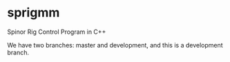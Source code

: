 # sprigmm
Spinor Rig Control Program in C++

We have two branches: master and development, and this is a development branch.
